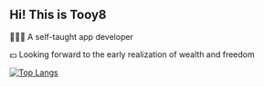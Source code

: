 Hi! This is Tooy8
--
🧑🏻‍💻 A self-taught app developer 


💵 Looking forward to the early realization of wealth and freedom

[![Top Langs](https://github-readme-stats.vercel.app/api/top-langs/?username=Tooy8&layout=donut)](https://github.com/anuraghazra/github-readme-stats)

